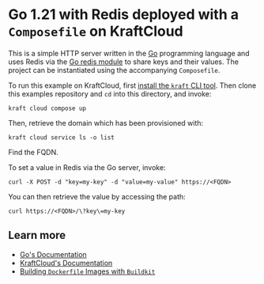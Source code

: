 # Go 1.21 with Redis deployed with a `Composefile` on KraftCloud

This is a simple HTTP server written in the [Go](https://go.dev/) programming language and uses Redis via the [Go redis module](github.com/redis/go-redis) to share keys and their values.
The project can be instantiated using the accompanying `Composefile`.

To run this example on KraftCloud, first [install the `kraft` CLI tool](https://unikraft.org/docs/cli).
Then clone this examples repository and `cd` into this directory, and invoke:

```
kraft cloud compose up
```

Then, retrieve the domain which has been provisioned with:

```
kraft cloud service ls -o list
```

Find the FQDN.

To set a value in Redis via the Go server, invoke:

```
curl -X POST -d "key=my-key" -d "value=my-value" https://<FQDN>
```

You can then retrieve the value by accessing the path:

```
curl https://<FQDN>/\?key\=my-key
```

## Learn more

- [Go's Documentation](https://go.dev/doc/)
- [KraftCloud's Documentation](https://docs.kraft.cloud)
- [Building `Dockerfile` Images with `Buildkit`](https://unikraft.org/guides/building-dockerfile-images-with-buildkit)
